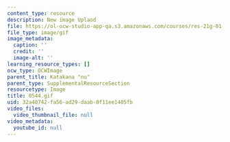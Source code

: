 ```yaml
---
content_type: resource
description: New image Uplaod
file: https://ol-ocw-studio-app-qa.s3.amazonaws.com/courses/res-21g-01-kana-spring-2010/32a40742fa56ad29daab0f11ee1405fb_0544.gif
file_type: image/gif
image_metadata:
  caption: ''
  credit: ''
  image-alt: ''
learning_resource_types: []
ocw_type: OCWImage
parent_title: Katakana "nu"
parent_type: SupplementalResourceSection
resourcetype: Image
title: 0544.gif
uid: 32a40742-fa56-ad29-daab-0f11ee1405fb
video_files:
  video_thumbnail_file: null
video_metadata:
  youtube_id: null
---
```


